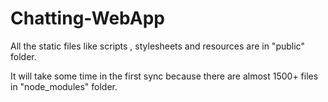 # Chatting-WebApp

All the static files like scripts , stylesheets and resources are in "public" folder.

It will take some time in the first sync because there are almost 1500+ files in "node_modules" folder. 

